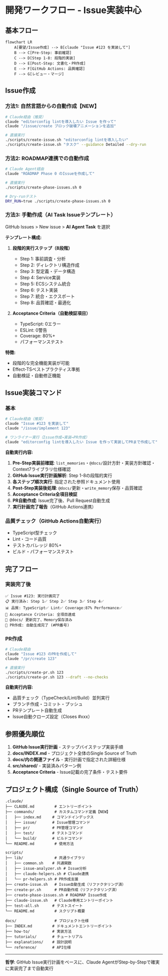 # 開発ワークフロー - Issue実装中心

## 基本フロー

```mermaid
flowchart LR
    A[要望/Issue作成] --> B[claude "Issue #123 を実装して"]
    B --> C[Pre-Step: 事前確認]
    C --> D[Step 1-8: 段階的実装]
    D --> E[Post-Step: 文書化・PR作成]
    E --> F[GitHub Actions: 品質確認]
    F --> G[レビュー・マージ]
```

## Issue作成

### 方法1: 自然言語からの自動作成【NEW】

```bash
# Claude経由（推奨）
claude "editorconfig lintを導入したい Issue を作って"
claude "/issue/create ブロック破壊アニメーションを追加"

# 直接実行
./scripts/create-issue.sh "editorconfig lintを導入したい"
./scripts/create-issue.sh "タスク" --guidance Detailed --dry-run
```

### 方法2: ROADMAP連携での自動作成

```bash
# Claude Agent経由
claude "ROADMAP Phase 0 のIssueを作成して"

# 直接実行
./scripts/create-phase-issues.sh 0

# Dry-runテスト
DRY_RUN=true ./scripts/create-phase-issues.sh 0
```

### 方法3: 手動作成（AI Task Issueテンプレート）

GitHub Issues > New issue > **AI Agent Task** を選択

**テンプレート構成:**

1. **段階的実行ステップ（8段階）**
   - Step 1: 事前調査・分析
   - Step 2: ディレクトリ構造作成
   - Step 3: 型定義・データ構造
   - Step 4: Service実装
   - Step 5: ECSシステム統合
   - Step 6: テスト実装
   - Step 7: 統合・エクスポート
   - Step 8: 品質確認・最適化

2. **Acceptance Criteria（自動検証項目）**
   - TypeScript: 0エラー
   - ESLint: 0警告
   - Coverage: 80%+
   - パフォーマンステスト

**特徴:**

- 段階的な完全機能実装が可能
- Effect-TSベストプラクティス準拠
- 自動検証・自動修正機能

## Issue実装コマンド

### 基本

```bash
# Claude経由（推奨）
claude "Issue #123 を実装して"
claude "/issue/implement 123"

# ワンライナー実行（Issue作成→実装→PR作成）
claude "editorconfig lintを導入したい Issue を作って実装してPRまで作成して"
```

**自動実行内容:**

1. **Pre-Step実装前確認**: `list_memories`・`@docs/`設計方針・実装方針確認・Context7ライブラリ仕様確認
2. **GitHub Issue実行計画解析**: Step 1-8の段階的実行
3. **各ステップ順次実行**: 指定された参照ドキュメント使用
4. **Post-Step実装後処理**: `@docs/`更新・`write_memory`保存・品質確認
5. **Acceptance Criteria全項目検証**
6. **PR自動作成**: Issue完了後、Pull Request自動生成
7. **実行計画完了報告**（GitHub Actions連携）

### 品質チェック（GitHub Actions自動実行）

- TypeScript型チェック
- Lint・コード品質
- テストカバレッジ 80%+
- ビルド・パフォーマンステスト

## 完了フロー

### 実装完了後

```
✅ Issue #123: 実行計画完了
📋 実行済み: Step 1✅ Step 2✅ Step 3✅ Step 4✅
📊 品質: TypeScript✅ Lint✅ Coverage:87% Performance✅
🎯 Acceptance Criteria: 全項目達成
📄 @docs/ 更新完了、Memory保存済み
🔄 PR作成: 自動生成完了 (#PR番号)
```

### PR作成

```bash
# Claude経由
claude "Issue #123 のPRを作成して"
claude "/pr/create 123"

# 直接実行
./scripts/create-pr.sh 123
./scripts/create-pr.sh 123 --draft --no-checks
```

**自動実行内容:**

- 品質チェック（TypeCheck/Lint/Build）並列実行
- ブランチ作成・コミット・プッシュ
- PRテンプレート自動生成
- Issue自動クローズ設定（Closes #xxx）

## 参照優先順位

1. **GitHub Issue実行計画** - ステップバイステップ実装手順
2. **docs/INDEX.md** - プロジェクト全体のSingle Source of Truth
3. **docs/内の関連ファイル** - 実行計画で指定された詳細仕様
4. **src/shared/** - 実装済みパターン例
5. **Acceptance Criteria** - Issue記載の完了条件・テスト要件

## プロジェクト構成（Single Source of Truth）

```
.claude/
├── CLAUDE.md         # エントリーポイント
├── commands/         # カスタムコマンド定義【NEW】
│   ├── index.md     # コマンドインデックス
│   ├── issue/       # Issue管理コマンド
│   ├── pr/          # PR管理コマンド
│   ├── test/        # テストコマンド
│   └── build/       # ビルドコマンド
└── README.md         # 使用方法

scripts/
├── lib/              # 共通ライブラリ
│   ├── common.sh    # 共通関数
│   ├── issue-analyzer.sh # Issue分析
│   ├── claude-helpers.sh # Claude連携
│   └── pr-helpers.sh # PR作成支援
├── create-issue.sh   # Issue自動生成（リファクタリング済）
├── create-pr.sh      # PR自動作成（リファクタリング済）
├── create-phase-issues.sh # ROADMAP Issue作成
├── claude-issue.sh   # Claude専用エントリーポイント
├── test-all.sh      # テストスイート
└── README.md         # スクリプト概要

docs/                 # プロジェクト仕様
├── INDEX.md         # ドキュメントエントリーポイント
├── how-to/          # 実装方法
├── tutorials/       # チュートリアル
├── explanations/    # 設計説明
└── reference/       # API仕様
```

---

**哲学**: GitHub Issue実行計画をベースに、Claude AgentがStep-by-Stepで確実に実装完了まで自動実行
